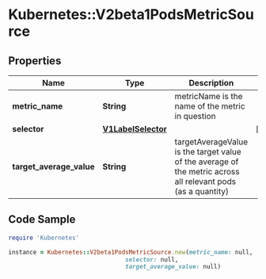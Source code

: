 # Kubernetes::V2beta1PodsMetricSource

## Properties

Name | Type | Description | Notes
------------ | ------------- | ------------- | -------------
**metric_name** | **String** | metricName is the name of the metric in question | 
**selector** | [**V1LabelSelector**](V1LabelSelector.md) |  | [optional] 
**target_average_value** | **String** | targetAverageValue is the target value of the average of the metric across all relevant pods (as a quantity) | 

## Code Sample

```ruby
require 'Kubernetes'

instance = Kubernetes::V2beta1PodsMetricSource.new(metric_name: null,
                                 selector: null,
                                 target_average_value: null)
```


